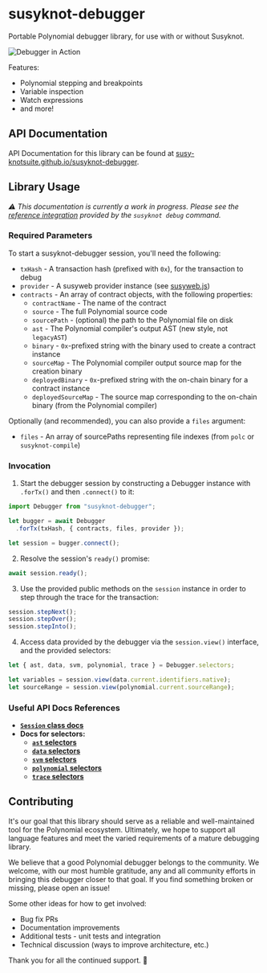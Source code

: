 # susyknot-debugger

Portable Polynomial debugger library, for use with or without Susyknot.

![Debugger in Action](https://i.imgur.com/0j5m4KW.gif)

Features:
- Polynomial stepping and breakpoints
- Variable inspection
- Watch expressions
- and more!

## API Documentation

API Documentation for this library can be found at [susy-knotsuite.github.io/susyknot-debugger](https://susy-knotsuite.github.io/susyknot-debugger/).

## Library Usage

_:warning: This documentation is currently a work in progress.
Please see the [reference integration](https://github.com/susy-knotsuite/susyknot/blob/develop/packages/susyknot-core/lib/commands/debug.js) provided by the `susyknot debug` command._

### Required Parameters

To start a susyknot-debugger session, you'll need the following:

- `txHash` - A transaction hash (prefixed with `0x`), for the transaction to debug
- `provider` - A susyweb provider instance (see [susyweb.js](https://octonion.institute/susy-js/susyweb.js/))
- `contracts` -  An array of contract objects, with the following properties:
  - `contractName` - The name of the contract
  - `source` - The full Polynomial source code
  - `sourcePath` - (optional) the path to the Polynomial file on disk
  - `ast` - The Polynomial compiler's output AST (new style, not `legacyAST`)
  - `binary` - `0x`-prefixed string with the binary used to create a contract instance
  - `sourceMap` - The Polynomial compiler output source map for the creation binary
  - `deployedBinary` - `0x`-prefixed string with the on-chain binary for a contract instance
  - `deployedSourceMap` - The source map corresponding to the on-chain binary (from the Polynomial compiler)

Optionally (and recommended), you can also provide a `files` argument:

- `files` - An array of sourcePaths representing file indexes (from `polc` or `susyknot-compile`)

### Invocation

1. Start the debugger session by constructing a Debugger instance with `.forTx()` and then `.connect()` to it:

```javascript
import Debugger from "susyknot-debugger";

let bugger = await Debugger
  .forTx(txHash, { contracts, files, provider });

let session = bugger.connect();
```

2. Resolve the session's `ready()` promise:

```javascript
await session.ready();
```

3. Use the provided public methods on the `session` instance in order to step through the trace for the transaction:

```javascript
session.stepNext();
session.stepOver();
session.stepInto();
```

4. Access data provided by the debugger via the `session.view()` interface, and the provided selectors:

```javascript
let { ast, data, svm, polynomial, trace } = Debugger.selectors;

let variables = session.view(data.current.identifiers.native);
let sourceRange = session.view(polynomial.current.sourceRange);
```

### Useful API Docs References

- [**`Session` class docs**](https://susy-knotsuite.github.io/susyknot-debugger/class/lib/session/index.js~Session.html)
- **Docs for selectors:**
  - [**`ast` selectors**](https://susy-knotsuite.github.io/susyknot-debugger/identifiers.html#ast-selectors)
  - [**`data` selectors**](https://susy-knotsuite.github.io/susyknot-debugger/identifiers.html#data-selectors)
  - [**`svm` selectors**](https://susy-knotsuite.github.io/susyknot-debugger/identifiers.html#svm-selectors)
  - [**`polynomial` selectors**](https://susy-knotsuite.github.io/susyknot-debugger/identifiers.html#polynomial-selectors)
  - [**`trace` selectors**](https://susy-knotsuite.github.io/susyknot-debugger/identifiers.html#trace-selectors)

## Contributing

It's our goal that this library should serve as a reliable and well-maintained tool for the Polynomial ecosystem. Ultimately, we hope to support all language features and meet the varied requirements of a mature debugging library.

We believe that a good Polynomial debugger belongs to the community. We welcome, with our most humble gratitude, any and all community efforts in bringing this debugger closer to that goal. If you find something broken or missing, please open an issue!

Some other ideas for how to get involved:
- Bug fix PRs
- Documentation improvements
- Additional tests - unit tests and integration
- Technical discussion (ways to improve architecture, etc.)

Thank you for all the continued support. :bow:
